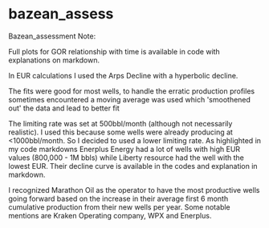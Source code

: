 # bazean_assess
Bazean_assessment
Note:

Full plots for GOR relationship with time is available in code with explanations on markdown.

In EUR calculations I used the Arps Decline with a hyperbolic decline.

The fits were good for most wells, to handle the erratic production profiles sometimes encountered a moving average was used which 'smoothened out' the data and lead to better fit

The limiting rate was set at 500bbl/month (although not necessarily realistic). I used this because some wells were already producing at <1000bbl/month. So I decided to used a lower limiting rate. As highlighted in my code markdowns Enerplus Energy had a lot of wells with high EUR values (800,000 - 1M bbls) while Liberty resource had the well with the lowest EUR. Their decline curve is available in the codes and explanation in markdown.

I recognized Marathon Oil as the operator to have the most productive wells going forward based on the increase in their average first 6 month cumulative production from their new wells per year. Some notable mentions are Kraken Operating company, WPX and Enerplus.
